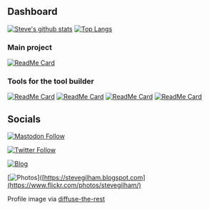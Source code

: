 ## Dashboard
[![Steve's github stats](https://github-readme-stats.vercel.app/api?username=SteveGilham&show_icons=true)](https://github.com/anuraghazra/github-readme-stats)
[![Top Langs](https://github-readme-stats.vercel.app/api/top-langs/?username=SteveGilham)](https://github.com/anuraghazra/github-readme-stats)

### Main project
[![ReadMe Card](https://github-readme-stats.vercel.app/api/pin/?username=SteveGilham&repo=AltCover)](https://github.com/SteveGilham/altcover)

### Tools for the tool builder
[![ReadMe Card](https://github-readme-stats.vercel.app/api/pin/?username=SteveGilham&repo=Gendarme)](https://github.com/SteveGilham/Gendarme)
[![ReadMe Card](https://github-readme-stats.vercel.app/api/pin/?username=SteveGilham&repo=altcode.dixon)](https://github.com/SteveGilham/altcode.dixon)
[![ReadMe Card](https://github-readme-stats.vercel.app/api/pin/?username=SteveGilham&repo=altcode.test)](https://github.com/SteveGilham/altcode.test)
[![ReadMe Card](https://github-readme-stats.vercel.app/api/pin/?username=SteveGilham&repo=altcode.fake)](https://github.com/SteveGilham/altcode.fake)

## Socials

[![Mastodon Follow](https://img.shields.io/mastodon/follow/109326427114758746?domain=https%3A%2F%2Fdotnet.social&style=social)](https://dotnet.social/@stevegilham)

[![Twitter Follow](https://img.shields.io/twitter/follow/stevegilham1?style=social)](https://twitter.com/stevegilham1)

[![Blog](https://img.shields.io/badge/blog-stevegilham.blogspot.com-blue?logo=Blogger)](https://stevegilham.blogspot.com/)

[![Photos](https://img.shields.io/badge/photos-flickr_photostream-blue?logo=Flickr)]([https://stevegilham.blogspot.com](https://www.flickr.com/photos/stevegilham/)

Profile image via [diffuse-the-rest](https://huggingface.co/spaces/huggingface-projects/diffuse-the-rest)

<!--
### Hi there 👋

**SteveGilham/SteveGilham** is a ✨ _special_ ✨ repository because its `README.md` (this file) appears on your GitHub profile.

Here are some ideas to get you started:

- 🔭 I’m currently working on ...
- 🌱 I’m currently learning ...
- 👯 I’m looking to collaborate on ...
- 🤔 I’m looking for help with ...
- 💬 Ask me about ...
- 📫 How to reach me: ...
- 😄 Pronouns: ...
- ⚡ Fun fact: ...
-->
